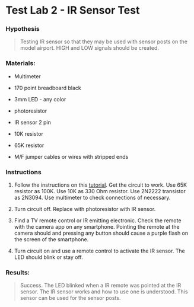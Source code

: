 # Test Lab 2 - IR Sensor Test

### Hypothesis

> Testing IR sensor so that they may be used with sensor posts on the model airport. HIGH and LOW signals should be created.

### Materials:

* Multimeter

* 170 point breadboard black

* 3mm LED - any color

* photoresistor

* IR sensor 2 pin

* 10K resistor

* 65K resistor

* M/F jumper cables or wires with stripped ends

### Instructions

1. Follow the instructions on this [tutorial](http://www.learningaboutelectronics.com/Articles/Dark-activated-light-circuit.php). Get the circuit to work. Use 65K resistor as 100K. Use 10K as 330 Ohm resistor. Use 2N2222 transistor as 2N3094. Use multimeter to check connections of necessary.

1. Turn circuit off. Replace with photoresistor with IR sensor.

1. Find a TV remote control or IR emitting electronic. Check the remote with the camera app on any smartphone. Pointing the remote at the camera should and pressing any button should cause a purple flash on the screen of the smartphone.

1. Turn circuit on and use a remote control to activate the IR sensor. The LED should blink or stay off.

### Results:

> Success. The LED blinked when a IR remote was pointed at the IR sensor. The IR sensor works and how to use one is understood. This sensor can be used for the sensor posts.